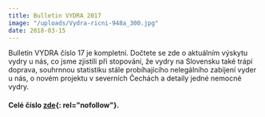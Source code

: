 ```yaml
---
title: Bulletin VYDRA 2017
image: "/uploads/Vydra-ricni-948a_300.jpg"
date: 2018-03-15
---
```



<span class="wysiwyg-font-size-medium">Bulletin VYDRA číslo 17 je
kompletní. Dočtete se zde o aktuálním výskytu vydry u nás, co jsme
zjistili při stopování, že vydry na Slovensku také trápí doprava,
souhrnnou statistiku stále probíhajícího nelegálního zabíjení vyder u
nás, o novém projektu v severních Čechách a detaily jedné nemocné vydry.
</span>

#### Celé číslo [**zde**](/ke-stazeni/bulletin-vydra/bulletin-vydra-17){: rel="nofollow"}.

  

